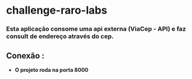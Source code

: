 # challenge-raro-labs

### Esta aplicação consome uma api externa (ViaCep - API) e faz consult de endereço através do cep.

## Conexão :

- **O projeto roda na porta 8000**
